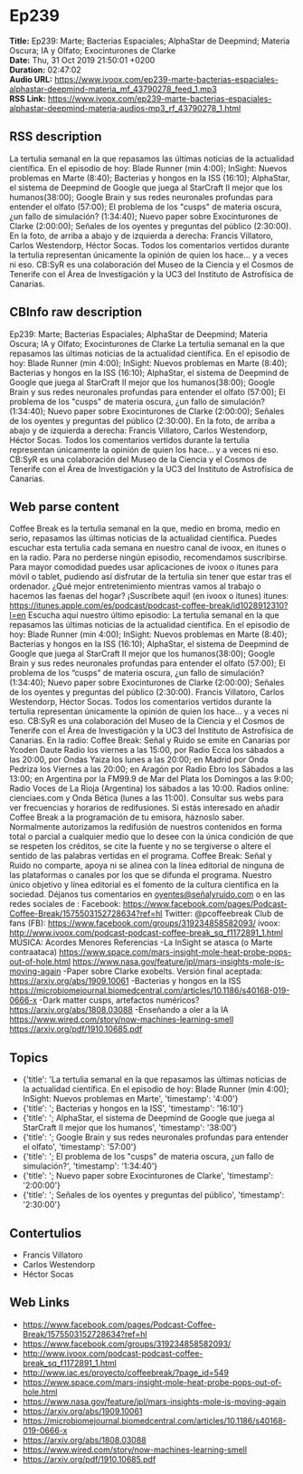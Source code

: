 # Ep239  
**Title:** Ep239: Marte; Bacterias Espaciales; AlphaStar de Deepmind; Materia Oscura; IA y Olfato; Exocinturones de Clarke  
**Date:** Thu, 31 Oct 2019 21:50:01 +0200  
**Duration:** 02:47:02  
**Audio URL:** https://www.ivoox.com/ep239-marte-bacterias-espaciales-alphastar-deepmind-materia_mf_43790278_feed_1.mp3  
**RSS Link:** https://www.ivoox.com/ep239-marte-bacterias-espaciales-alphastar-deepmind-materia-audios-mp3_rf_43790278_1.html  

## RSS description
La tertulia semanal en la que repasamos las últimas noticias de la actualidad científica. En el episodio de hoy: Blade Runner (min 4:00); InSight: Nuevos problemas en Marte (8:40); Bacterias y hongos en la ISS (16:10); AlphaStar, el sistema de Deepmind de Google que juega al StarCraft II mejor que los humanos(38:00); Google Brain y sus redes neuronales profundas para entender el olfato (57:00); El problema de los "cusps" de materia oscura, ¿un fallo de simulación? (1:34:40); Nuevo paper sobre Exocinturones de Clarke (2:00:00); Señales de los oyentes y preguntas del público (2:30:00).  En la foto, de arriba a abajo y de izquierda a derecha: Francis Villatoro, Carlos Westendorp, Héctor Socas. Todos los comentarios vertidos durante la tertulia representan únicamente la opinión de quien los hace… y a veces ni eso. CB:SyR es una colaboración del Museo de la Ciencia y el Cosmos de Tenerife con el Área de Investigación y la UC3 del Instituto de Astrofísica de Canarias.

## CBInfo raw description
Ep239: Marte; Bacterias Espaciales; AlphaStar de Deepmind; Materia Oscura; IA y Olfato; Exocinturones de Clarke
La tertulia semanal en la que repasamos las últimas noticias de la actualidad científica. En el episodio de hoy: Blade Runner (min 4:00); InSight: Nuevos problemas en Marte (8:40); Bacterias y hongos en la ISS (16:10); AlphaStar, el sistema de Deepmind de Google que juega al StarCraft II mejor que los humanos(38:00); Google Brain y sus redes neuronales profundas para entender el olfato (57:00); El problema de los "cusps" de materia oscura, ¿un fallo de simulación? (1:34:40); Nuevo paper sobre Exocinturones de Clarke (2:00:00); Señales de los oyentes y preguntas del público (2:30:00).  En la foto, de arriba a abajo y de izquierda a derecha: Francis Villatoro, Carlos Westendorp, Héctor Socas. Todos los comentarios vertidos durante la tertulia representan únicamente la opinión de quien los hace… y a veces ni eso. CB:SyR es una colaboración del Museo de la Ciencia y el Cosmos de Tenerife con el Área de Investigación y la UC3 del Instituto de Astrofísica de Canarias.


## Web parse content
Coffee Break es la tertulia semanal en la que, medio en broma, medio en serio, repasamos las últimas noticias de la actualidad científica. Puedes escuchar esta tertulia cada semana en nuestro canal de ivoox, en itunes o en la radio. Para no perderse ningún episodio, recomendamos suscribirse. Para mayor comodidad puedes usar aplicaciones de ivoox o itunes para móvil o tablet, pudiendo así disfrutar de la tertulia sin tener que estar tras el ordenador. ¿Qué mejor entretenimiento mientras vamos al trabajo o hacemos las faenas del hogar? ¡Suscríbete aquí! (en ivoox o itunes) itunes: https://itunes.apple.com/es/podcast/podcast-coffee-break/id1028912310?l=en Escucha aquí nuestro último episodio: La tertulia semanal en la que repasamos las últimas noticias de la actualidad científica. En el episodio de hoy: Blade Runner (min 4:00); InSight: Nuevos problemas en Marte (8:40); Bacterias y hongos en la ISS (16:10); AlphaStar, el sistema de Deepmind de Google que juega al StarCraft II mejor que los humanos(38:00); Google Brain y sus redes neuronales profundas para entender el olfato (57:00); El problema de los “cusps” de materia oscura, ¿un fallo de simulación? (1:34:40); Nuevo paper sobre Exocinturones de Clarke (2:00:00); Señales de los oyentes y preguntas del público (2:30:00). Francis Villatoro, Carlos Westendorp, Héctor Socas. Todos los comentarios vertidos durante la tertulia representan únicamente la opinión de quien los hace… y a veces ni eso. CB:SyR es una colaboración del Museo de la Ciencia y el Cosmos de Tenerife con el Área de Investigación y la UC3 del Instituto de Astrofísica de Canarias. En la radio: Coffee Break: Señal y Ruido se emite en Canarias por Ycoden Daute Radio los viernes a las 15:00, por Radio Ecca los sábados a las 20:00, por Ondas Yaiza los lunes a las 20:00; en Madrid por Onda Pedriza los Viernes a las 20:00; en Aragón por Radio Ebro los Sábados a las 13:00; en Argentina por la FM99.9 de Mar del Plata los Domingos a las 9:00; Radio Voces de La Rioja (Argentina) los sábados a las 10:00. Radios online: cienciaes.com y Onda Bética (lunes a las 11:00). Consultar sus webs para ver frecuencias y horarios de redifusiones. Si estás interesado en añadir Coffee Break a la programación de tu emisora, háznoslo saber. Normalmente autorizamos la redifusión de nuestros contenidos en forma total o parcial a cualquier medio que lo desee con la única condición de que se respeten los créditos, se cite la fuente y no se tergiverse o altere el sentido de las palabras vertidas en el programa. Coffee Break: Señal y Ruido no comparte, apoya ni se alinea con la línea editorial de ninguna de las plataformas o canales por los que se difunda el programa. Nuestro único objetivo y línea editorial es el fomento de la cultura científica en la sociedad. Déjanos tus comentarios en oyentes@señalyruido.com o en las redes sociales de : Facebook: https://www.facebook.com/pages/Podcast-Coffee-Break/1575503152728634?ref=hl Twitter: @pcoffeebreak Club de fans (FB): https://www.facebook.com/groups/319234858582093/ ivoox: http://www.ivoox.com/podcast-podcast-coffee-break_sq_f1172891_1.html MÚSICA: Acordes Menores Referencias -La InSight se atasca (o Marte contraataca) https://www.space.com/mars-insight-mole-heat-probe-pops-out-of-hole.html https://www.nasa.gov/feature/jpl/mars-insights-mole-is-moving-again -Paper sobre Clarke exobelts. Versión final aceptada: https://arxiv.org/abs/1909.10061 -Bacterias y hongos en la ISS https://microbiomejournal.biomedcentral.com/articles/10.1186/s40168-019-0666-x -Dark matter cusps, artefactos numéricos? https://arxiv.org/abs/1808.03088 -Enseñando a oler a la IA https://www.wired.com/story/now-machines-learning-smell https://arxiv.org/pdf/1910.10685.pdf

## Topics
- {'title': 'La tertulia semanal en la que repasamos las últimas noticias de la actualidad científica. En el episodio de hoy: Blade Runner (min 4:00); InSight: Nuevos problemas en Marte', 'timestamp': '4:00'}
- {'title': '; Bacterias y hongos en la ISS', 'timestamp': '16:10'}
- {'title': '; AlphaStar, el sistema de Deepmind de Google que juega al StarCraft II mejor que los humanos', 'timestamp': '38:00'}
- {'title': '; Google Brain y sus redes neuronales profundas para entender el olfato', 'timestamp': '57:00'}
- {'title': '; El problema de los "cusps" de materia oscura, ¿un fallo de simulación?', 'timestamp': '1:34:40'}
- {'title': '; Nuevo paper sobre Exocinturones de Clarke', 'timestamp': '2:00:00'}
- {'title': '; Señales de los oyentes y preguntas del público', 'timestamp': '2:30:00'}
## Contertulios
- Francis Villatoro
- Carlos Westendorp
- Héctor Socas
## Web Links
- https://www.facebook.com/pages/Podcast-Coffee-Break/1575503152728634?ref=hl
- https://www.facebook.com/groups/319234858582093/
- http://www.ivoox.com/podcast-podcast-coffee-break_sq_f1172891_1.html
- http://www.iac.es/proyecto/coffeebreak/?page_id=549
- https://www.space.com/mars-insight-mole-heat-probe-pops-out-of-hole.html
- https://www.nasa.gov/feature/jpl/mars-insights-mole-is-moving-again
- https://arxiv.org/abs/1909.10061
- https://microbiomejournal.biomedcentral.com/articles/10.1186/s40168-019-0666-x
- https://arxiv.org/abs/1808.03088
- https://www.wired.com/story/now-machines-learning-smell
- https://arxiv.org/pdf/1910.10685.pdf